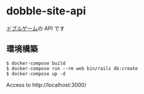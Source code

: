 # dobble-site-api

[ドブルゲーム](https://github.com/saezurucrow/dobble-site)の API です

## 環境構築

```
$ docker-compose build
$ docker-compose run --rm web bin/rails db:create
$ docker-compose up -d
```

Access to http://localhost:3000/
